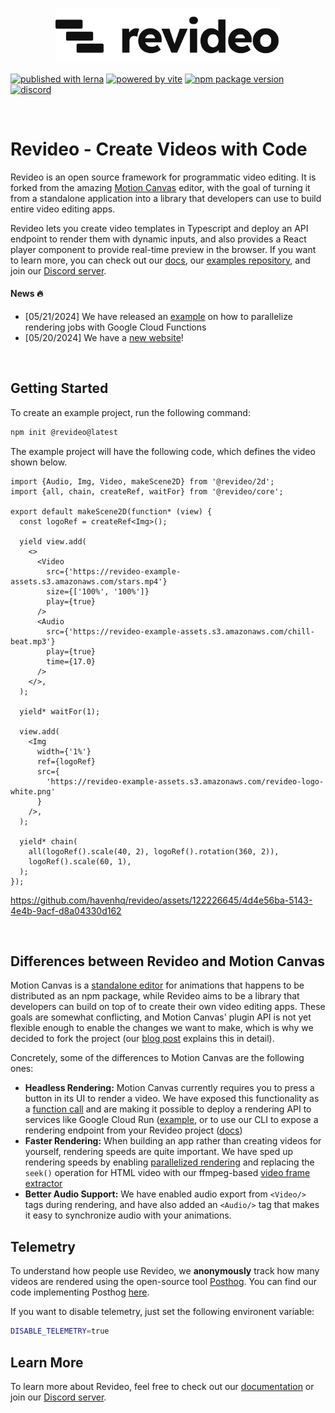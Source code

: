 <br/>
<p align="center">
  <a href="https://re.video">
    <picture>
      <source media="(prefers-color-scheme: dark)" srcset="./logo_dark.svg">
      <img width="360" alt="Revideo logo" src="./logo.svg">
    </picture>
  </a>
</p
<p align="center">
  <a href="https://lerna.js.org"><img src="https://img.shields.io/badge/published%20with-lerna-c084fc?style=flat" alt="published with lerna"></a>
  <a href="https://vitejs.dev"><img src="https://img.shields.io/badge/powered%20by-vite-646cff?style=flat" alt="powered by vite"></a>
  <a href="https://www.npmjs.com/package/@revideo/core"><img src="https://img.shields.io/npm/v/@revideo/core?style=flat" alt="npm package version"></a>
  <a href="https://discord.com/invite/JDjbfp6q2G"><img src="https://img.shields.io/discord/1071029581009657896?style=flat&logo=discord&logoColor=fff&color=404eed" alt="discord"></a>
</p>
<br/>

# Revideo - Create Videos with Code

Revideo is an open source framework for programmatic video editing. It is forked from the amazing [Motion Canvas](https://motioncanvas.io/) editor, with the goal of turning it from a standalone application into a library that developers can use to build entire video editing apps. 

Revideo lets you create video templates in Typescript and deploy an API endpoint to render them with dynamic inputs, and also provides a React player component to provide real-time preview in the browser. If you want to learn more, you can check out our [docs](https://docs.re.video/), our [examples repository](https://github.com/redotvideo/revideo-examples), and join our [Discord server](https://discord.com/invite/MVJsrqjy3j).


#### News 🔥

- [05/21/2024] We have released an [example](https://github.com/redotvideo/revideo-examples/tree/main/google-cloud-run-parallelized) on how to parallelize rendering jobs with Google Cloud Functions
- [05/20/2024] We have a [new website](https://re.video/)!

<br/>

## Getting Started

To create an example project, run the following command:

```bash
npm init @revideo@latest
```

The example project will have the following code, which defines the video shown
below.

```tsx
import {Audio, Img, Video, makeScene2D} from '@revideo/2d';
import {all, chain, createRef, waitFor} from '@revideo/core';

export default makeScene2D(function* (view) {
  const logoRef = createRef<Img>();

  yield view.add(
    <>
      <Video
        src={'https://revideo-example-assets.s3.amazonaws.com/stars.mp4'}
        size={['100%', '100%']}
        play={true}
      />
      <Audio
        src={'https://revideo-example-assets.s3.amazonaws.com/chill-beat.mp3'}
        play={true}
        time={17.0}
      />
    </>,
  );

  yield* waitFor(1);

  view.add(
    <Img
      width={'1%'}
      ref={logoRef}
      src={
        'https://revideo-example-assets.s3.amazonaws.com/revideo-logo-white.png'
      }
    />,
  );

  yield* chain(
    all(logoRef().scale(40, 2), logoRef().rotation(360, 2)),
    logoRef().scale(60, 1),
  );
});
```

https://github.com/havenhq/revideo/assets/122226645/4d4e56ba-5143-4e4b-9acf-d8a04330d162

<br/>

## Differences between Revideo and Motion Canvas

Motion Canvas is a [standalone editor](https://github.com/orgs/motion-canvas/discussions/1015) for animations that happens to be distributed as an npm package, while Revideo aims to be a library that developers can build on top of to create their own video editing apps. These goals are somewhat conflicting, and Motion Canvas' plugin API is not yet flexible enough to enable the changes we want to make, which is why we decided to fork the project (our [blog post](https://re.video/blog/fork) explains this in detail).

Concretely, some of the differences to Motion Canvas are the following ones:

- **Headless Rendering:** Motion Canvas currently requires you to press a button in its UI to render a video. We have exposed this functionality as a [function call](https://docs.re.video/renderer/renderVideo/) and are making it possible to deploy a rendering API to services like Google Cloud Run ([example](https://github.com/redotvideo/revideo-examples/tree/main/google-cloud-run), or to use our CLI to expose a rendering endpoint from your Revideo project ([docs](https://docs.re.video/render-endpoint))
- **Faster Rendering:** When building an app rather than creating videos for yourself, rendering speeds are quite important. We have sped up rendering speeds by enabling [parallelized rendering](https://github.com/redotvideo/revideo/pull/74) and replacing the `seek()` operation for HTML video with our ffmpeg-based [video frame extractor](https://github.com/redotvideo/revideo/pull/33)
- **Better Audio Support:** We have enabled audio export from `<Video/>` tags during rendering, and have also added an `<Audio/>` tag that makes it easy to synchronize audio with your animations.



## Telemetry

To understand how people use Revideo, we **anonymously** track how many videos
are rendered using the open-source tool
[Posthog](https://github.com/PostHog/posthog). You can find our code
implementing Posthog
[here](https://github.com/redotvideo/revideo/tree/main/packages/ffmpeg/server/telemetry).

If you want to disable telemetry, just set the following environent variable:

```bash
DISABLE_TELEMETRY=true
```

## Learn More

To learn more about Revideo, feel free to check out our
[documentation](http://docs.re.video/) or join our
[Discord server](https://discord.gg/hexYBZGBY8).

